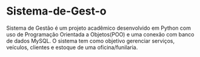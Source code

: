 # Sistema-de-Gest-o
Sistema de Gestão é um projeto acadêmico desenvolvido em Python com uso de Programação Orientada a Objetos(POO) e uma conexão com banco de dados MySQL. O sistema tem como objetivo gerenciar serviços, veículos, clientes e estoque de uma oficina/funilaria. 
